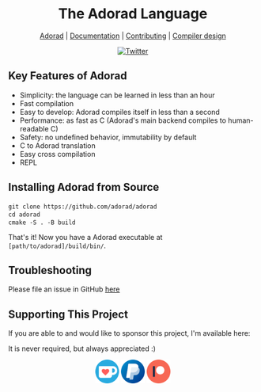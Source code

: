 <div align="center">
<!-- <p>
    <img width="80" src="https://raw.githubusercontent.com/AdoradLang/Adorad-logo/master/dist/adorad-logo.svg?sanitize=true">
</p> -->
<h1>The Adorad Language</h1>

[Adorad](https://github.com/AdoradLang/Adorad) |
[Documentation](https://github.com/AdoradLang/adorad/blob/master/doc/docs.md) |
[Contributing](https://github.com/AdoradLang/adorad/blob/master/CONTRIBUTING.md) |
[Compiler design](https://github.com/AdoradLang/adorad/blob/master/COMPILER.md)

</div>
<div align="center">

<!--
[![Build Status][WorkflowBadge]][WorkflowUrl]
-->
<!-- [![Sponsor][SponsorBadge]][SponsorUrl]
[![Patreon][PatreonBadge]][PatreonUrl]
[![Discord][DiscordBadge]][DiscordUrl] -->
[![Twitter][TwitterUrl]][TwitterBadge]

</div>

## Key Features of Adorad

- Simplicity: the language can be learned in less than an hour
- Fast compilation
- Easy to develop: Adorad compiles itself in less than a second
- Performance: as fast as C (Adorad's main backend compiles to human-readable C)
- Safety: no undefined behavior, immutability by default
- C to Adorad translation
- Easy cross compilation
- REPL

<!--
## Interactive Shell

```shell
$ adorad
    Adorad Language 0.0.1 (Apr 8 2021 02:39:23)
    GCC version: 9.3.0 on linux
    All engines are a go!

adorad> print("Hello World")
Hello World
adorad> exit
    Goodbye! Set the world on fire!
```

Using a script `hello.ad`:

```ruby
print("Hello World")
```

Running on the terminal is as easy as:

```shell
$ adorad hello.ad
Hello World
```

## Compiler

```shell
$ adorad compile hello.ad -o hello
Starting the compiler engine...
Compiling Adorad code into build/hello.c
Compiling the C code into machine code...
Cleaning up the temporary files...

Finished compiling.

Binary is ready here: build/hello
$ build/hello
hello world
```

Run `adorad --help` to see more options.

## Uninstall Adorad

You can uninstall the `adorad` binary and its C headers with:

```shell
make uninstall
```

## Stability guarantee and future changes

Despite being at an early development stage, the Adorad language is relatively stable and has backwards compatibility 
guarantee, meaning that the code you write today is guaranteed to work a month, a year, or five years from now.

There still may be minor syntax changes before the 1.0 release, but they will be handled automatically.

The Adorad core APIs (the standard modules) will still have minor changes until they are stabilized in end-2021. Of course the 
APIs will grow after that, but without breaking existing code.

Our guarantee: Adorad is always going to be lightweight, portable and *extremely* fast. 
-->

## Installing Adorad from Source

```shell
git clone https://github.com/adorad/adorad
cd adorad
cmake -S . -B build
```

That's it! Now you have a Adorad executable at `[path/to/adorad]/build/bin/`. 
<!-- `[path to Adorad repo]` can be anywhere. -->
<!--
(On Windows `make` means running `make.bat`, so make sure you use `cmd.exe`)

Now you can try `./adorad run examples/hello_world.ad` (`adorad.exe` on Windows).

Adorad is constantly being updated. To update Adorad, simply run:

```shell
adorad up
```

### C compiler

It's recommended to use Clang, GCC, or Visual Studio. If you are in development, you most likely already have one of those 
installed.

However, if none is found when running `make` on Linux or Windows, TCC is downloaded as the default C backend.
It's very lightweight (several MB) so this shouldn't take too long.

</details> -->

<!--
### Testing and running the examples

Make sure Adorad can compile itself:

```shell
adorad self
```

```shell
$ adorad
    Adorad Language 0.0.1 (Apr 8 2021 02:39:23)
    GCC version: 9.3.0 on linux
    All engines are a go!

adorad> print('Hello world')
Hello world
```

```bash
cd examples
adorad hello_world.ad && ./hello_world   # or simply
adorad  hello_world.ad                   # this builds the program and runs it right away
```

## Adorad sync
Adorad's `sync` module and channel implementation uses libatomic.

It is most likely already installed on your system, but if not, you can install it, by doing the following:

```bash
MacOS: already installed

Debian/Ubuntu:
sudo apt install libatomic1

Fedora/CentOS/RH:
sudo dnf install libatomic-static
```
-->
## Troubleshooting
Please file an issue in GitHub [here](https://github.com/AdoradLang/adorad/issues)
<!--
Please see the [Troubleshooting](https://github.com/AdoradLang/adorad/wiki/Troubleshooting) section on our [wiki page](https://github.com/AdoradLang/adorad/wiki)
-->

## Supporting This Project

If you are able to and would like to sponsor this project, I'm available here: 

It is never required, but always appreciated :)

<p align="center">
<!--    <a href="https://www.buymeacoffee.com/jasmcaus" target = "_blank"><img alt="Buy Jason a Coffee" width="48px" src="https://raw.githubusercontent.com/adi1090x/files/master/other/1.png"></a> -->
    <a href="https://www.ko-fi.com/jasmcaus" target="_blank"><img alt="Buy Jason a Coffee" width="48px" src="https://raw.githubusercontent.com/adi1090x/files/master/other/2.png"></a>
    <a href="https://www.paypal.me/jasmcaus" target="_blank"><img alt="Buy Jason a Coffee" width="48px" src="https://raw.githubusercontent.com/adi1090x/files/master/other/3.png"></a>
    <a href="https://www.patreon.com/jasmcaus" target="_blank"><img alt="Buy Jason a Coffee" width=48px src="https://raw.githubusercontent.com/adi1090x/files/master/other/4.png"></a>
</p>



[TwitterBadge]: https://twitter.com/jasmcaus
[TwitterUrl]: https://img.shields.io/twitter/follow/jasmcaus.svg?style=flatl&label=Follow&logo=twitter&logoColor=white&color=1da1f2

